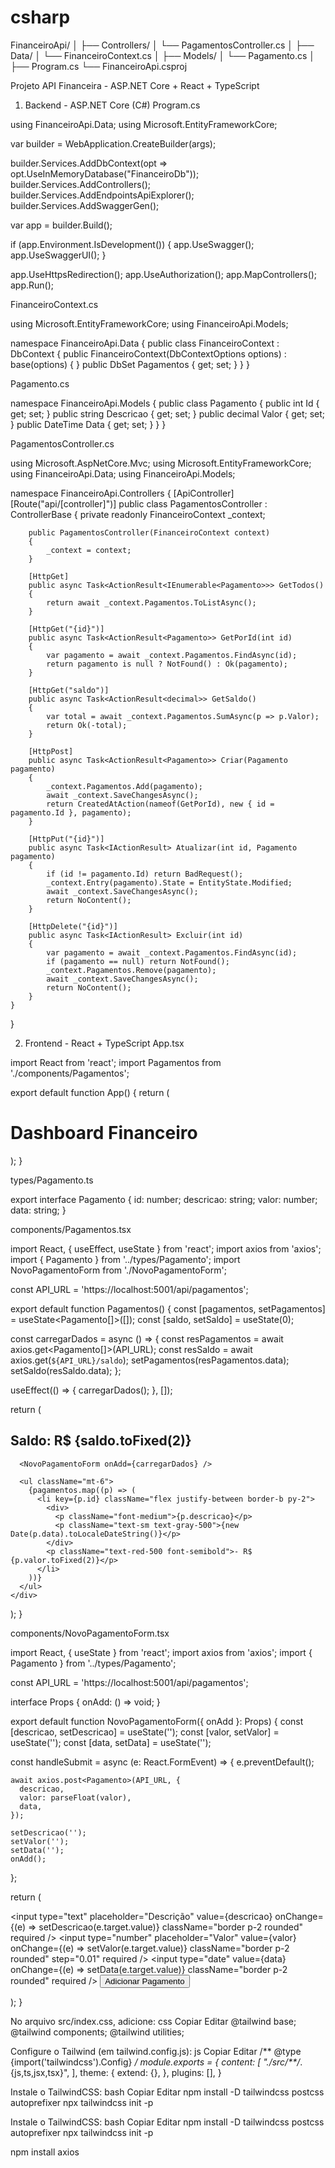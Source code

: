 # csharp

FinanceiroApi/
│
├── Controllers/
│   └── PagamentosController.cs
│
├── Data/
│   └── FinanceiroContext.cs
│
├── Models/
│   └── Pagamento.cs
│
├── Program.cs
└── FinanceiroApi.csproj

Projeto API Financeira - ASP.NET Core + React + TypeScript
1. Backend - ASP.NET Core (C#)
Program.cs

using FinanceiroApi.Data;
using Microsoft.EntityFrameworkCore;

var builder = WebApplication.CreateBuilder(args);

builder.Services.AddDbContext<FinanceiroContext>(opt =>
    opt.UseInMemoryDatabase("FinanceiroDb"));
builder.Services.AddControllers();
builder.Services.AddEndpointsApiExplorer();
builder.Services.AddSwaggerGen();

var app = builder.Build();

if (app.Environment.IsDevelopment())
{
    app.UseSwagger();
    app.UseSwaggerUI();
}

app.UseHttpsRedirection();
app.UseAuthorization();
app.MapControllers();
app.Run();

FinanceiroContext.cs

using Microsoft.EntityFrameworkCore;
using FinanceiroApi.Models;

namespace FinanceiroApi.Data
{
    public class FinanceiroContext : DbContext
    {
        public FinanceiroContext(DbContextOptions<FinanceiroContext> options) : base(options) { }
        public DbSet<Pagamento> Pagamentos { get; set; }
    }
}

Pagamento.cs

namespace FinanceiroApi.Models
{
    public class Pagamento
    {
        public int Id { get; set; }
        public string Descricao { get; set; }
        public decimal Valor { get; set; }
        public DateTime Data { get; set; }
    }
}

PagamentosController.cs

using Microsoft.AspNetCore.Mvc;
using Microsoft.EntityFrameworkCore;
using FinanceiroApi.Data;
using FinanceiroApi.Models;

namespace FinanceiroApi.Controllers
{
    [ApiController]
    [Route("api/[controller]")]
    public class PagamentosController : ControllerBase
    {
        private readonly FinanceiroContext _context;

        public PagamentosController(FinanceiroContext context)
        {
            _context = context;
        }

        [HttpGet]
        public async Task<ActionResult<IEnumerable<Pagamento>>> GetTodos()
        {
            return await _context.Pagamentos.ToListAsync();
        }

        [HttpGet("{id}")]
        public async Task<ActionResult<Pagamento>> GetPorId(int id)
        {
            var pagamento = await _context.Pagamentos.FindAsync(id);
            return pagamento is null ? NotFound() : Ok(pagamento);
        }

        [HttpGet("saldo")]
        public async Task<ActionResult<decimal>> GetSaldo()
        {
            var total = await _context.Pagamentos.SumAsync(p => p.Valor);
            return Ok(-total);
        }

        [HttpPost]
        public async Task<ActionResult<Pagamento>> Criar(Pagamento pagamento)
        {
            _context.Pagamentos.Add(pagamento);
            await _context.SaveChangesAsync();
            return CreatedAtAction(nameof(GetPorId), new { id = pagamento.Id }, pagamento);
        }

        [HttpPut("{id}")]
        public async Task<IActionResult> Atualizar(int id, Pagamento pagamento)
        {
            if (id != pagamento.Id) return BadRequest();
            _context.Entry(pagamento).State = EntityState.Modified;
            await _context.SaveChangesAsync();
            return NoContent();
        }

        [HttpDelete("{id}")]
        public async Task<IActionResult> Excluir(int id)
        {
            var pagamento = await _context.Pagamentos.FindAsync(id);
            if (pagamento == null) return NotFound();
            _context.Pagamentos.Remove(pagamento);
            await _context.SaveChangesAsync();
            return NoContent();
        }
    }
}

2. Frontend - React + TypeScript
App.tsx

import React from 'react';
import Pagamentos from './components/Pagamentos';

export default function App() {
  return (
    <div className="min-h-screen bg-gray-100 p-8">
      <h1 className="text-3xl font-bold text-center mb-6 text-blue-700">
        Dashboard Financeiro
      </h1>
      <Pagamentos />
    </div>
  );
}

types/Pagamento.ts

export interface Pagamento {
  id: number;
  descricao: string;
  valor: number;
  data: string;
}

components/Pagamentos.tsx

import React, { useEffect, useState } from 'react';
import axios from 'axios';
import { Pagamento } from '../types/Pagamento';
import NovoPagamentoForm from './NovoPagamentoForm';

const API_URL = 'https://localhost:5001/api/pagamentos';

export default function Pagamentos() {
  const [pagamentos, setPagamentos] = useState<Pagamento[]>([]);
  const [saldo, setSaldo] = useState<number>(0);

  const carregarDados = async () => {
    const resPagamentos = await axios.get<Pagamento[]>(API_URL);
    const resSaldo = await axios.get<number>(`${API_URL}/saldo`);
    setPagamentos(resPagamentos.data);
    setSaldo(resSaldo.data);
  };

  useEffect(() => {
    carregarDados();
  }, []);

  return (
    <div className="max-w-4xl mx-auto bg-white rounded-lg shadow p-6">
      <h2 className="text-xl font-semibold text-gray-700 mb-4">
        Saldo: <span className="text-green-600 font-bold">R$ {saldo.toFixed(2)}</span>
      </h2>

      <NovoPagamentoForm onAdd={carregarDados} />

      <ul className="mt-6">
        {pagamentos.map((p) => (
          <li key={p.id} className="flex justify-between border-b py-2">
            <div>
              <p className="font-medium">{p.descricao}</p>
              <p className="text-sm text-gray-500">{new Date(p.data).toLocaleDateString()}</p>
            </div>
            <p className="text-red-500 font-semibold">- R$ {p.valor.toFixed(2)}</p>
          </li>
        ))}
      </ul>
    </div>
  );
}

components/NovoPagamentoForm.tsx

import React, { useState } from 'react';
import axios from 'axios';
import { Pagamento } from '../types/Pagamento';

const API_URL = 'https://localhost:5001/api/pagamentos';

interface Props {
  onAdd: () => void;
}

export default function NovoPagamentoForm({ onAdd }: Props) {
  const [descricao, setDescricao] = useState('');
  const [valor, setValor] = useState('');
  const [data, setData] = useState('');

  const handleSubmit = async (e: React.FormEvent) => {
    e.preventDefault();

    await axios.post<Pagamento>(API_URL, {
      descricao,
      valor: parseFloat(valor),
      data,
    });

    setDescricao('');
    setValor('');
    setData('');
    onAdd();
  };

  return (
    <form onSubmit={handleSubmit} className="grid grid-cols-1 md:grid-cols-3 gap-4 mb-6">
      <input
        type="text"
        placeholder="Descrição"
        value={descricao}
        onChange={(e) => setDescricao(e.target.value)}
        className="border p-2 rounded"
        required
      />
      <input
        type="number"
        placeholder="Valor"
        value={valor}
        onChange={(e) => setValor(e.target.value)}
        className="border p-2 rounded"
        step="0.01"
        required
      />
      <input
        type="date"
        value={data}
        onChange={(e) => setData(e.target.value)}
        className="border p-2 rounded"
        required
      />
      <button
        type="submit"
        className="col-span-1 md:col-span-3 bg-blue-600 text-white p-2 rounded hover:bg-blue-700"
      >
        Adicionar Pagamento
      </button>
    </form>
  );
}



 No arquivo src/index.css, adicione:
css
Copiar
Editar
@tailwind base;
@tailwind components;
@tailwind utilities;

Configure o Tailwind (em tailwind.config.js):
js
Copiar
Editar
/** @type {import('tailwindcss').Config} */
module.exports = {
  content: [
    "./src/**/*.{js,ts,jsx,tsx}",
  ],
  theme: {
    extend: {},
  },
  plugins: [],
}

Instale o TailwindCSS:
bash
Copiar
Editar
npm install -D tailwindcss postcss autoprefixer
npx tailwindcss init -p


Instale o TailwindCSS:
bash
Copiar
Editar
npm install -D tailwindcss postcss autoprefixer
npx tailwindcss init -p


  npm install axios

